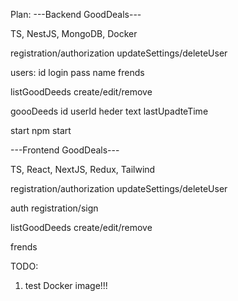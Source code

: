 Plan:
---Backend GoodDeals---

TS, NestJS, MongoDB, Docker

registration/authorization
updateSettings/deleteUser

users:
    id
    login
    pass
    name
    frends


listGoodDeeds
    create/edit/remove

goooDeeds
    id
    userId
    heder
    text
    lastUpadteTime

start
npm start

---Frontend GoodDeals---

TS, React, NextJS, Redux, Tailwind

registration/authorization
updateSettings/deleteUser

auth
    registration/sign

listGoodDeeds
    create/edit/remove

frends


TODO:
1. test Docker image!!!